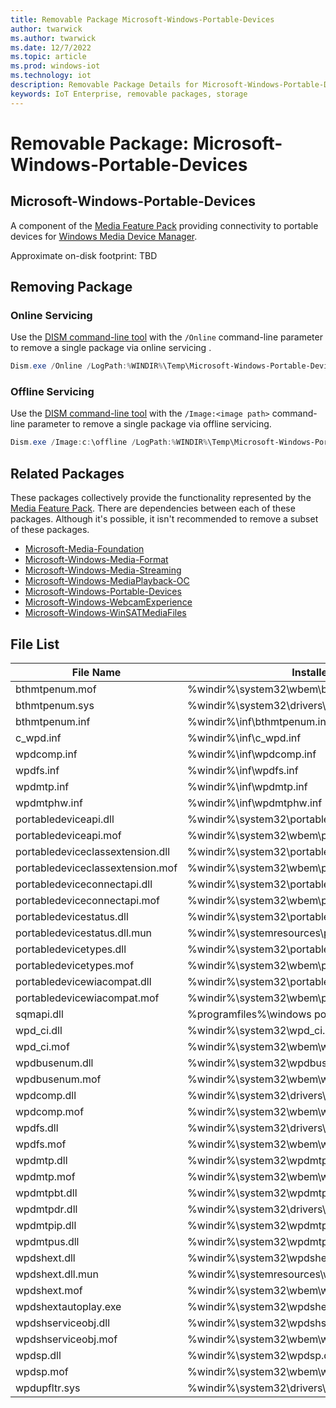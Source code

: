 ```yaml
---
title: Removable Package Microsoft-Windows-Portable-Devices
author: twarwick
ms.author: twarwick
ms.date: 12/7/2022
ms.topic: article
ms.prod: windows-iot
ms.technology: iot
description: Removable Package Details for Microsoft-Windows-Portable-Devices
keywords: IoT Enterprise, removable packages, storage
---
```


# Removable Package: Microsoft-Windows-Portable-Devices
## Microsoft-Windows-Portable-Devices
A component of the [Media Feature Pack](/windows/win32/wmdm/windows-media-device-manager-architecture) providing connectivity to portable devices for [Windows Media Device Manager](/windows/win32/wmdm/,windows-media-device-manager-architecture).

Approximate on-disk footprint: TBD

## Removing Package

### Online Servicing 
Use the [DISM command-line tool](/windows-hardware/manufacture/desktop/what-is-dism) with the ```/Online``` command-line parameter to remove a single package via online servicing .

```powershell
Dism.exe /Online /LogPath:%WINDIR%\Temp\Microsoft-Windows-Portable-Devices.log /NoRestart /Disable-Feature /FeatureName:Microsoft-Windows-Portable-Devices /PackageName:@Package
````
### Offline Servicing
Use the [DISM command-line tool](/windows-hardware/manufacture/desktop/what-is-dism) with the ```/Image:<image path>``` command-line parameter to remove a single package via offline servicing.

```powershell
Dism.exe /Image:c:\offline /LogPath:%WINDIR%\Temp\Microsoft-Windows-Portable-Devices.log /NoRestart /Disable-Feature /FeatureName:Microsoft-Windows-Portable-Devices /PackageName:@Package
````

## Related Packages
These packages collectively provide the functionality represented by the [Media Feature Pack](/windows/win32/wmdm/windows-media-device-manager-architecture).  There are dependencies between each of these packages. Although it's possible, it isn't recommended to remove a subset of these packages.
- [Microsoft-Media-Foundation](/windows/iot/iot-enterprise/Optimize-Your-Device/Removable-Packages-Details/Microsoft-Media-Foundation)
- [Microsoft-Windows-Media-Format](/windows/iot/iot-enterprise/Optimize-Your-Device/Removable-Packages-Details/Microsoft-Windows-Media-Format)
- [Microsoft-Windows-Media-Streaming](/windows/iot/iot-enterprise/Optimize-Your-Device/Removable-Packages-Details/Microsoft-Windows-Media-Streaming) 
- [Microsoft-Windows-MediaPlayback-OC](/windows/iot/iot-enterprise/Optimize-Your-Device/Removable-Packages-Details/Microsoft-Windows-MediaPlayback-OC)    
- [Microsoft-Windows-Portable-Devices](/windows/iot/iot-enterprise/Optimize-Your-Device/Removable-Packages-Details/Microsoft-Windows-Portable-Devices)   
- [Microsoft-Windows-WebcamExperience](/windows/iot/iot-enterprise/Optimize-Your-Device/Removable-Packages-Details/Microsoft-Windows-WebcamExperience.md) 
- [Microsoft-Windows-WinSATMediaFiles](/windows/iot/iot-enterprise/Optimize-Your-Device/Removable-Packages-Details/Microsoft-Windows-WinSATMediaFiles.md) 

## File List
| File Name                         | Installed Location |
|-----------------------------------|--------------------|
| bthmtpenum.mof	                | %windir%\system32\wbem\bthmtpenum.mof |
| bthmtpenum.sys	                | %windir%\system32\drivers\bthmtpenum.sys |
| bthmtpenum.inf	                | %windir%\inf\bthmtpenum.inf |
| c_wpd.inf	                        | %windir%\inf\c_wpd.inf |
| wpdcomp.inf	                    | %windir%\inf\wpdcomp.inf |
| wpdfs.inf	                        | %windir%\inf\wpdfs.inf |
| wpdmtp.inf	                    | %windir%\inf\wpdmtp.inf |
| wpdmtphw.inf          	        | %windir%\inf\wpdmtphw.inf |
| portabledeviceapi.dll	            | %windir%\system32\portabledeviceapi.dll |
| portabledeviceapi.mof	            | %windir%\system32\wbem\portabledeviceapi.mof |
| portabledeviceclassextension.dll	| %windir%\system32\portabledeviceclassextension.dll |
| portabledeviceclassextension.mof	| %windir%\system32\wbem\portabledeviceclassextension.mof |
| portabledeviceconnectapi.dll	    | %windir%\system32\portabledeviceconnectapi.dll |
| portabledeviceconnectapi.mof	    | %windir%\system32\wbem\portabledeviceconnectapi.mof |
| portabledevicestatus.dll	        | %windir%\system32\portabledevicestatus.dll |
| portabledevicestatus.dll.mun	    | %windir%\systemresources\portabledevicestatus.dll.mun |
| portabledevicetypes.dll	        | %windir%\system32\portabledevicetypes.dll |
| portabledevicetypes.mof	        | %windir%\system32\wbem\portabledevicetypes.mof |
| portabledevicewiacompat.dll	    | %windir%\system32\portabledevicewiacompat.dll |
| portabledevicewiacompat.mof	    | %windir%\system32\wbem\portabledevicewiacompat.mof |
| sqmapi.dll	                    | %programfiles%\windows portable devices\sqmapi.dll |
| wpd_ci.dll	                    | %windir%\system32\wpd_ci.dll |
| wpd_ci.mof	                    | %windir%\system32\wbem\wpd_ci.mof |
| wpdbusenum.dll	                | %windir%\system32\wpdbusenum.dll |
| wpdbusenum.mof	                | %windir%\system32\wbem\wpdbusenum.mof |
| wpdcomp.dll	                    | %windir%\system32\drivers\umdf\wpdcomp.dll |
| wpdcomp.mof	                    | %windir%\system32\wbem\wpdcomp.mof |
| wpdfs.dll	                        | %windir%\system32\drivers\umdf\wpdfs.dll |
| wpdfs.mof	                        | %windir%\system32\wbem\wpdfs.mof |
| wpdmtp.dll	                    | %windir%\system32\wpdmtp.dll |
| wpdmtp.mof	                    | %windir%\system32\wbem\wpdmtp.mof |
| wpdmtpbt.dll	                    | %windir%\system32\wpdmtpbt.dll |
| wpdmtpdr.dll	                    | %windir%\system32\drivers\umdf\wpdmtpdr.dll |
| wpdmtpip.dll	                    | %windir%\system32\wpdmtpip.dll |
| wpdmtpus.dll	                    | %windir%\system32\wpdmtpus.dll |
| wpdshext.dll	                    | %windir%\system32\wpdshext.dll |
| wpdshext.dll.mun	                | %windir%\systemresources\wpdshext.dll.mun |
| wpdshext.mof	                    | %windir%\system32\wbem\wpdshext.mof |
| wpdshextautoplay.exe	            | %windir%\system32\wpdshextautoplay.exe |
| wpdshserviceobj.dll	            | %windir%\system32\wpdshserviceobj.dll |
| wpdshserviceobj.mof	            | %windir%\system32\wbem\wpdshserviceobj.mof |
| wpdsp.dll	                        | %windir%\system32\wpdsp.dll |
| wpdsp.mof	                        | %windir%\system32\wbem\wpdsp.mof |
| wpdupfltr.sys	                    | %windir%\system32\drivers\wpdupfltr.sys |
